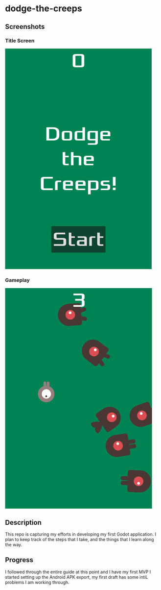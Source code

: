 # dodge-the-creeps

## Screenshots
### Title Screen
![Title Screen](screenshots/title_screen.png)
### Gameplay
![Gameplay](screenshots/gameplay.png)

## Description
This repo is capturing my efforts in developing my first Godot application.
I plan to keep track of the steps that I take, and the things that I learn along the way.

## Progress
I followed through the entire guide at this point and I have my first MVP
I started setting up the Android APK export, my first draft has some intiL problems I am working through.
